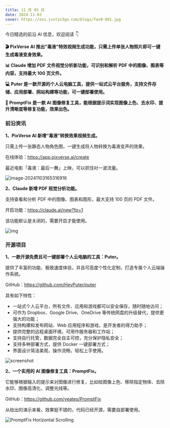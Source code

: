 ```yaml
---
title: 11 月 03 日
date: 2024-11-03
cover: https://oss.justin3go.com/blogs/fav0-001.jpg
---
```


今日精选的前沿 AI 信息，欢迎阅读 👇

**🎬 PixVerse AI 推出"毒液"特效视频生成功能，只需上传单张人物照片即可一键生成毒液变身效果。**

**📊 Claude 增加 PDF 文件视觉分析新功能，可识别和解析 PDF 中的图像、图表等内容，支持最大 100 页文件。**

**💻 Puter 是一款开源的个人云电脑工具，提供一站式云平台服务，支持文件存储、应用部署、网站构建等功能，可一键部署使用。**

**🎨 PromptFix 是一款 AI 图像修复工具，能根据提示词实现图像上色、去水印、提升清晰度等修复功能，效果出色。**



### 前沿资讯

**1、PixVerse AI 新增“毒液”转换效果视频生成。**

只需上传一张静态人物角色图，一键生成将人物转换为毒液变声的效果。

在线体验：https://app.pixverse.ai/create

最近电影「毒液：最后一舞」上映，可以抓住衬一波流量。

![image-20241103165316916](https://cdn.jsdelivr.net/gh/freelander/oss@master/ai-daily/2024-11-03/image-20241103165316916.png)



**2、Claude 新增 PDF 视觉分析功能。**

支持查看和分析 PDF 中的图像、图表和图形，最大支持 100 页的 PDF 文件。

开启功能：https://claude.ai/new?fp=1

该功能默认是关闭的，需要开启才能使用。

![img](https://cdn.jsdelivr.net/gh/freelander/oss@master/ai-daily/2024-11-03/1&e=1735660799&s=mtvyvvtvyyyj&token=kIxbL07-8jAj8w1n4s9zv64FuZZNEATmlU_Vm6zD:jx6DGBhPb6IhlONVY2WfLwnho8U=.png)



### 开源项目

**1、一款开源免费且可一键部署个人云电脑的工具：Puter。**

提供了丰富的功能、极致速度体验，并且可高度个性化定制，打造专属个人云端操作系统。

GitHub：https://github.com/HeyPuter/puter

具有如下特性：

- 一站式个人云平台，所有文件、应用和游戏都可以安全保存，随时随地访问；
- 可作为 Dropbox、Google Drive、OneDrive 等传统网盘的升级替代，提供更强大的功能；
- 支持构建和发布网站、Web 应用程序和游戏，是开发者的得力助手；
- 提供完整的远程桌面环境，可用作服务器和工作站；
- 支持自行托管，数据完全自主可控，充分保护隐私安全；
- 支持多种部署方式，提供 Docker 一键部署方式；
- 界面设计简洁美观，操作流畅，轻松上手使用。

![screenshot](https://cdn.jsdelivr.net/gh/freelander/oss@master/ai-daily/2024-11-03/68747470733a2f2f6173736574732e70757465722e736974652f70757465722e636f6d2d73637265656e73686f742d332e77656270-20241103113851681.jpg)

**2、一个实用的 AI 图像修复工具：PromptFix。**

它能够根据输入的提示来对图像进行修复，比如给图像上色、移除指定物体、去除水印、图像高清化、调整光线等。

GitHub：https://github.com/yeates/PromptFix

从给出的演示来看，效果挺不错的，代码已经开源，需要自部署使用。

![PromptFix Horizontal Scrolling](https://cdn.jsdelivr.net/gh/freelander/oss@master/ai-daily/2024-11-03/PromptFix%20Horizontal%20Scrolling.gif)

